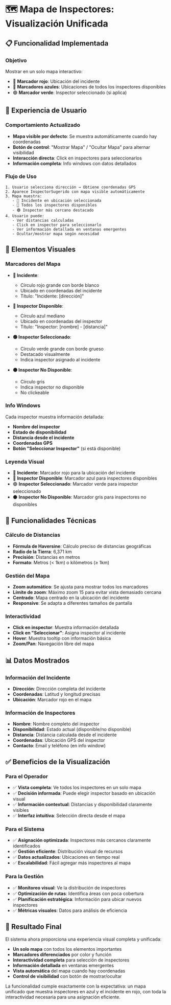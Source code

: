 # 🗺️ Mapa de Inspectores: Visualización Unificada

## 📋 Funcionalidad Implementada

### **Objetivo**
Mostrar en un solo mapa interactivo:
- 🔴 **Marcador rojo**: Ubicación del incidente
- 🔵 **Marcadores azules**: Ubicaciones de todos los inspectores disponibles
- 🟢 **Marcador verde**: Inspector seleccionado (si aplica)

## 🎯 Experiencia de Usuario

### **Comportamiento Actualizado**
- **Mapa visible por defecto**: Se muestra automáticamente cuando hay coordenadas
- **Botón de control**: "Mostrar Mapa" / "Ocultar Mapa" para alternar visibilidad
- **Interacción directa**: Click en inspectores para seleccionarlos
- **Información completa**: Info windows con datos detallados

### **Flujo de Uso**
```
1. Usuario selecciona dirección → Obtiene coordenadas GPS
2. Aparece InspectorSugerido con mapa visible automáticamente
3. Mapa muestra:
   - 🔴 Incidente en ubicación seleccionada
   - 🔵 Todos los inspectores disponibles
   - 🟢 Inspector más cercano destacado
4. Usuario puede:
   - Ver distancias calculadas
   - Click en inspector para seleccionarlo
   - Ver información detallada en ventanas emergentes
   - Ocultar/mostrar mapa según necesidad
```

## 🎨 Elementos Visuales

### **Marcadores del Mapa**
- **🔴 Incidente**: 
  - Círculo rojo grande con borde blanco
  - Ubicado en coordenadas del incidente
  - Título: "Incidente: [dirección]"

- **🔵 Inspector Disponible**: 
  - Círculo azul mediano
  - Ubicado en coordenadas del inspector
  - Título: "Inspector: [nombre] - [distancia]"

- **🟢 Inspector Seleccionado**: 
  - Círculo verde grande con borde grueso
  - Destacado visualmente
  - Indica inspector asignado al incidente

- **⚫ Inspector No Disponible**: 
  - Círculo gris
  - Indica inspector no disponible
  - No clickeable

### **Info Windows**
Cada inspector muestra información detallada:
- **Nombre del inspector**
- **Estado de disponibilidad**
- **Distancia desde el incidente**
- **Coordenadas GPS**
- **Botón "Seleccionar Inspector"** (si está disponible)

### **Leyenda Visual**
- 🔴 **Incidente**: Marcador rojo para la ubicación del incidente
- 🔵 **Inspector Disponible**: Marcador azul para inspectores disponibles
- 🟢 **Inspector Seleccionado**: Marcador verde para inspector seleccionado
- ⚫ **Inspector No Disponible**: Marcador gris para inspectores no disponibles

## 🔧 Funcionalidades Técnicas

### **Cálculo de Distancias**
- **Fórmula de Haversine**: Cálculo preciso de distancias geográficas
- **Radio de la Tierra**: 6,371 km
- **Precisión**: Distancias en metros
- **Formato**: Metros (< 1km) o kilómetros (≥ 1km)

### **Gestión del Mapa**
- **Zoom automático**: Se ajusta para mostrar todos los marcadores
- **Límite de zoom**: Máximo zoom 15 para evitar vista demasiado cercana
- **Centrado**: Mapa centrado en la ubicación del incidente
- **Responsive**: Se adapta a diferentes tamaños de pantalla

### **Interactividad**
- **Click en inspector**: Muestra información detallada
- **Click en "Seleccionar"**: Asigna inspector al incidente
- **Hover**: Muestra tooltip con información básica
- **Zoom/Pan**: Navegación libre del mapa

## 📊 Datos Mostrados

### **Información del Incidente**
- **Dirección**: Dirección completa del incidente
- **Coordenadas**: Latitud y longitud precisas
- **Ubicación**: Marcador rojo en el mapa

### **Información de Inspectores**
- **Nombre**: Nombre completo del inspector
- **Disponibilidad**: Estado actual (disponible/no disponible)
- **Distancia**: Distancia calculada desde el incidente
- **Coordenadas**: Ubicación GPS del inspector
- **Contacto**: Email y teléfono (en info window)

## ✅ Beneficios de la Visualización

### **Para el Operador**
- ✅ **Vista completa**: Ve todos los inspectores en un solo mapa
- ✅ **Decisión informada**: Puede elegir inspector basado en ubicación visual
- ✅ **Información contextual**: Distancias y disponibilidad claramente visibles
- ✅ **Interfaz intuitiva**: Selección directa desde el mapa

### **Para el Sistema**
- ✅ **Asignación optimizada**: Inspectores más cercanos claramente identificados
- ✅ **Gestión eficiente**: Distribución visual de recursos
- ✅ **Datos actualizados**: Ubicaciones en tiempo real
- ✅ **Escalabilidad**: Fácil agregar más inspectores al mapa

### **Para la Gestión**
- ✅ **Monitoreo visual**: Ve la distribución de inspectores
- ✅ **Optimización de rutas**: Identifica áreas con poca cobertura
- ✅ **Planificación estratégica**: Información para ubicar nuevos inspectores
- ✅ **Métricas visuales**: Datos para análisis de eficiencia

## 🚀 Resultado Final

El sistema ahora proporciona una experiencia visual completa y unificada:

- **Un solo mapa** con todos los elementos importantes
- **Marcadores diferenciados** por color y función
- **Interactividad completa** para selección de inspectores
- **Información detallada** en ventanas emergentes
- **Vista automática** del mapa cuando hay coordenadas
- **Control de visibilidad** con botón de mostrar/ocultar

La funcionalidad cumple exactamente con la expectativa: un mapa unificado que muestra inspectores en azul y el incidente en rojo, con toda la interactividad necesaria para una asignación eficiente.
